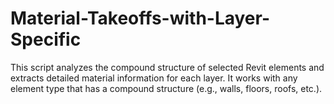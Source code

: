 # Material-Takeoffs-with-Layer-Specific
This script analyzes the compound structure of selected Revit elements and extracts detailed material information for each layer. It works with any element type that has a compound structure (e.g., walls, floors, roofs, etc.).
